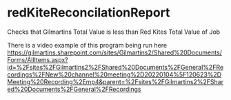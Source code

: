 # redKiteReconcilationReport
Checks that Gilmartins Total Value is less than Red Kites Total Value of Job


There is a video example of this program being run here https://gilmartins.sharepoint.com/sites/Gilmartins2/Shared%20Documents/Forms/AllItems.aspx?id=%2Fsites%2FGilmartins2%2FShared%20Documents%2FGeneral%2FRecordings%2FNew%20channel%20meeting%2D20220104%5F120623%2DMeeting%20Recording%2Emp4&parent=%2Fsites%2FGilmartins2%2FShared%20Documents%2FGeneral%2FRecordings
